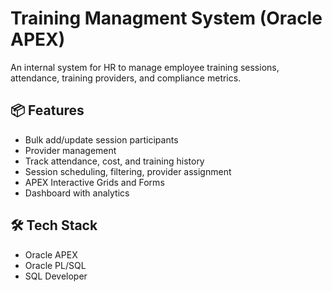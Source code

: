# Training Managment System (Oracle APEX)
An internal system for HR to manage employee training sessions, attendance, training providers, and compliance metrics.

## 📦 Features

- Bulk add/update session participants
- Provider management
- Track attendance, cost, and training history
- Session scheduling, filtering, provider assignment
- APEX Interactive Grids and Forms
- Dashboard with analytics


## 🛠 Tech Stack

- Oracle APEX
- Oracle PL/SQL
- SQL Developer
